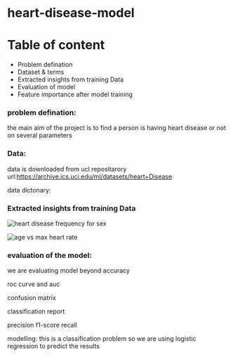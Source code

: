 # heart-disease-model

# Table of content
* Problem defination
* Dataset & terms
* Extracted insights from training Data
* Evaluation of model
* Feature importance after model training

### problem defination: 
the main aim of the project is to find a person is having heart disease or not on several parameters

### Data:
data is downloaded from ucl repositarory url:https://archive.ics.uci.edu/ml/datasets/heart+Disease

data dictonary:

### Extracted insights from training Data

![heart disease frequency for sex](https://user-images.githubusercontent.com/69007287/89014016-887de900-d332-11ea-848a-67414130b81a.png)


![age vs max heart rate](https://user-images.githubusercontent.com/69007287/89014554-4dc88080-d333-11ea-92ca-0d158662f065.png)

### evaluation of the model:
we are evaluating model beyond accuracy

roc curve and auc

confusion matrix

classification report

precision
f1-score
recall

modelling: this is a classification problem so we are using logistic regression to predict the results
